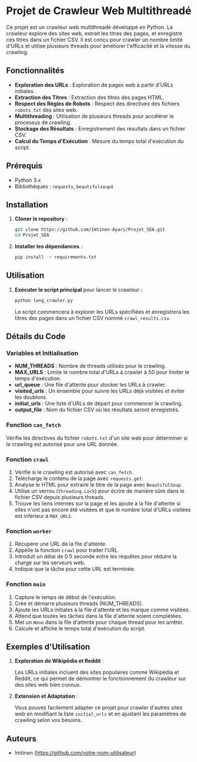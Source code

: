 # Projet de Crawleur Web Multithreadé

Ce projet est un crawleur web multithreadé développé en Python. Le crawleur explore des sites web, extrait les titres des pages, et enregistre ces titres dans un fichier CSV. Il est conçu pour crawler un nombre limité d'URLs et utilise plusieurs threads pour améliorer l'efficacité et la vitesse du crawling.

## Fonctionnalités

- **Exploration des URLs** : Exploration de pages web à partir d'URLs initiales.
- **Extraction des Titres** : Extraction des titres des pages HTML.
- **Respect des Règles de Robots** : Respect des directives des fichiers `robots.txt` des sites web.
- **Multithreading** : Utilisation de plusieurs threads pour accélérer le processus de crawling.
- **Stockage des Résultats** : Enregistrement des résultats dans un fichier CSV.
- **Calcul du Temps d'Exécution** : Mesure du temps total d'exécution du script.

## Prérequis

- Python 3.x
- Bibliothèques : `requests`, `beautifulsoup4`

## Installation

1. **Cloner le repository** :

    ```bash
    git clone https://github.com/Imtinen-Ayari/Projet_SEA.git
    cd Projet_SEA
    ```

2. **Installer les dépendances** :

    ```bash
    pip install -r requirements.txt
    ```

## Utilisation

1. **Exécuter le script principal** pour lancer le crawleur :

    ```bash
    python long_crawler.py
    ```

    Le script commencera à explorer les URLs spécifiées et enregistrera les titres des pages dans un fichier CSV nommé `crawl_results.csv`.

## Détails du Code

### Variables et Initialisation

- **NUM_THREADS** : Nombre de threads utilisés pour le crawling.
- **MAX_URLS** : Limite le nombre total d'URLs à crawler à 50 pour limiter le temps d'exécution.
- **url_queue** : Une file d'attente pour stocker les URLs à crawler.
- **visited_urls** : Un ensemble pour suivre les URLs déjà visitées et éviter les doublons.
- **initial_urls** : Une liste d'URLs de départ pour commencer le crawling.
- **output_file** : Nom du fichier CSV où les résultats seront enregistrés.

### Fonction `can_fetch`

Vérifie les directives du fichier `robots.txt` d'un site web pour déterminer si le crawling est autorisé pour une URL donnée.

### Fonction `crawl`

1. Vérifie si le crawling est autorisé avec `can_fetch`.
2. Télécharge le contenu de la page avec `requests.get`.
3. Analyse le HTML pour extraire le titre de la page avec `BeautifulSoup`.
4. Utilise un verrou (`threading.Lock`) pour écrire de manière sûre dans le fichier CSV depuis plusieurs threads.
5. Trouve les liens internes sur la page et les ajoute à la file d'attente si elles n'ont pas encore été visitées et que le nombre total d'URLs visitées est inférieur à `MAX_URLS`.

### Fonction `worker`

1. Récupère une URL de la file d'attente.
2. Appelle la fonction `crawl` pour traiter l'URL.
3. Introduit un délai de 0.5 seconde entre les requêtes pour réduire la charge sur les serveurs web.
4. Indique que la tâche pour cette URL est terminée.

### Fonction `main`

1. Capture le temps de début de l'exécution.
2. Crée et démarre plusieurs threads (NUM_THREADS).
3. Ajoute les URLs initiales à la file d'attente et les marque comme visitées.
4. Attend que toutes les tâches dans la file d'attente soient complétées.
5. Met un `None` dans la file d'attente pour chaque thread pour les arrêter.
6. Calcule et affiche le temps total d'exécution du script.

## Exemples d'Utilisation

1. **Exploration de Wikipédia et Reddit** :

    Les URLs initiales incluent des sites populaires comme Wikipédia et Reddit, ce qui permet de démontrer le fonctionnement du crawleur sur des sites web bien connus.

2. **Extension et Adaptation** :

    Vous pouvez facilement adapter ce projet pour crawler d'autres sites web en modifiant la liste `initial_urls` et en ajustant les paramètres de crawling selon vos besoins.

## Auteurs

- Imtinen (https://github.com/votre-nom-utilisateur)



